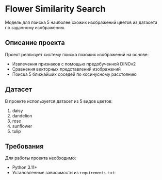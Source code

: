 # Flower Similarity Search

Модель для поиска 5 наиболее схожих изображений цветов из датасета по заданному изображению.

## Описание проекта

Проект реализует систему поиска похожих изображений на основе:
- Извлечения признаков с помощью предобученной DINOv2
- Сравнения векторных представлений изображений
- Поиска 5 ближайших соседей по косинусному расстоянию

## Датасет

В проекте используется датасет из 5 видов цветов:
1. daisy
2. dandelion
3. rose
4. sunflower
5. tulip


## Требования

Для работы проекта необходимо:
- Python 3.11+
- Установленные зависимости из `requirements.txt`: